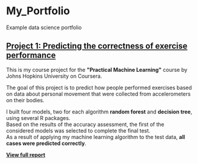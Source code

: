 # My_Portfolio
Example data science portfolio

## [Project 1: Predicting the correctness of exercise performance](https://github.com/nravinskaya/practicalMachineLearning)

This is my course project for the **"Practical Machine Learning"** course by Johns Hopkins University on Coursera.

The goal of this project is to predict how people performed exercises based on data about personal movement that were collected from accelerometers on their bodies. 

I built four models, two for each algorithm **random forest** and **decision tree**, using several R packages.  
Based on the results of the accuracy assessment, the first of the considered models was selected to complete the final test.  
As a result of applying my machine learning algorithm to the test data, **all cases were predicted correctly**. 

[**View full report**](https://nravinskaya.github.io/practicalMachineLearning/index.html)

